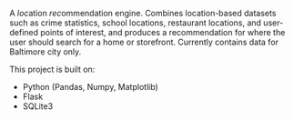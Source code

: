 A <em>loc</em>ation <em>rec</em>ommendation engine. Combines location-based datasets such as crime statistics, school locations, restaurant locations, and user-defined points of interest, and produces a recommendation for where the user should search for a home or storefront. 
Currently contains data for Baltimore city only.

This project is built on:
<ul>
<li>Python (Pandas, Numpy, Matplotlib)</li>
<li>Flask</li>
<li>SQLite3</li>
</ul>
